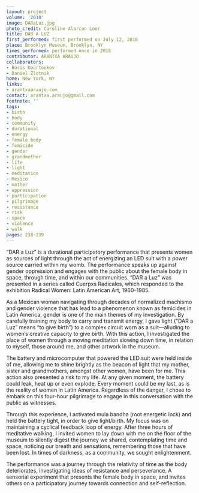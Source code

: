 ```yaml
---
layout: project
volume: '2018'
image: DARaLuz.jpg
photo_credit: Caroline Alarcon Loor
title: DAR A LUZ
first_performed: first performed on July 12, 2018
place: Brooklyn Museum, Brooklyn, NY
times_performed: performed once in 2018
contributor: ARANTXA ARAUJO
collaborators:
- Boris Kourtoukov
- Daniel Zlotnik
home: New York, NY
links:
- arantxaaraujo.com
contact: arantxa.araujo@gmail.com
footnote: ''
tags:
- birth
- body
- community
- durational
- energy
- female body
- femicide
- gender
- grandmother
- life
- light
- meditation
- Mexico
- mother
- oppression
- participation
- pilgrimage
- resistance
- risk
- space
- violence
- walk
pages: 238-239
---
```


“DAR a Luz” is a durational participatory performance that presents women as sources of light through the act of energizing an LED suit with a power source carried within my womb. The performance speaks up against gender oppression and engages with the public about the female body in space, through time, and within our communities. “DAR a Luz” was presented in a series called Cuerpxs Radicales, which responded to the exhibition Radical Women: Latin American Art, 1960–1985.

As a Mexican woman navigating through decades of normalized machismo and gender violence that has lead to a phenomenon known as femicides in Latin America, gender is one of the main themes of my investigation. By carefully training my body to carry and transmit energy, I gave light (“DAR a Luz” means “to give birth”) to a complex circuit worn as a suit—alluding to women’s creative capacity to give birth. With this action, I investigated the place of women through a moving meditation slowing down time, in relation to myself, those around me, and other artwork in the museum.

The battery and microcomputer that powered the LED suit were held inside of me, allowing me to shine brightly as the beacon of light that my mother, sister and grandmothers, amongst other women, have been for me. This action also presented a risk to my life. At any given moment, the battery could leak, heat up or even explode. Every moment could be my last, as is the reality of women in Latin America. Regardless of the danger, I chose to embark on this four-hour pilgrimage to engage in this conversation with the public as witnesses.

Through this experience, I activated mula bandha (root energetic lock) and held the battery tight, in order to give light/birth. My focus was on maintaining a cyclical feedback loop of energy. After three hours of meditative walking, I invited women to lay down with me on the floor of the museum to silently digest the journey we shared, contemplating time and space, noticing our breath and sensations, remembering those that have been lost. In times of darkness, as a community, we sought enlightenment.

The performance was a journey through the relativity of time as the body deteriorates, investigating ideas of resistance and perseverance. A sensorial experiment that presents the female body in space, and invites others on a participatory journey towards connection and self-reflection.
